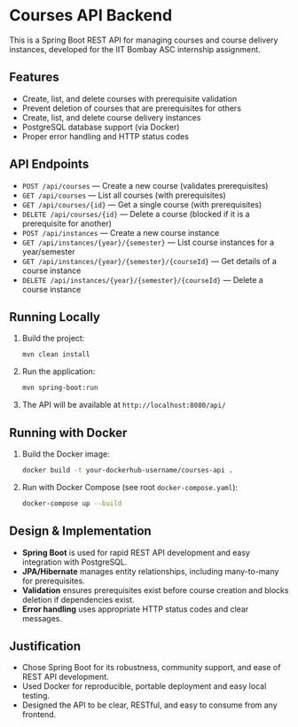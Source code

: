 # Courses API Backend

This is a Spring Boot REST API for managing courses and course delivery instances, developed for the IIT Bombay ASC internship assignment.

## Features

- Create, list, and delete courses with prerequisite validation
- Prevent deletion of courses that are prerequisites for others
- Create, list, and delete course delivery instances
- PostgreSQL database support (via Docker)
- Proper error handling and HTTP status codes

## API Endpoints

- `POST /api/courses` — Create a new course (validates prerequisites)
- `GET /api/courses` — List all courses (with prerequisites)
- `GET /api/courses/{id}` — Get a single course (with prerequisites)
- `DELETE /api/courses/{id}` — Delete a course (blocked if it is a prerequisite for another)
- `POST /api/instances` — Create a new course instance
- `GET /api/instances/{year}/{semester}` — List course instances for a year/semester
- `GET /api/instances/{year}/{semester}/{courseId}` — Get details of a course instance
- `DELETE /api/instances/{year}/{semester}/{courseId}` — Delete a course instance

## Running Locally

1. Build the project:
   ```sh
   mvn clean install
   ```
2. Run the application:
   ```sh
   mvn spring-boot:run
   ```
3. The API will be available at `http://localhost:8080/api/`

## Running with Docker

1. Build the Docker image:
   ```sh
   docker build -t your-dockerhub-username/courses-api .
   ```
2. Run with Docker Compose (see root `docker-compose.yaml`):
   ```sh
   docker-compose up --build
   ```

## Design & Implementation

- **Spring Boot** is used for rapid REST API development and easy integration with PostgreSQL.
- **JPA/Hibernate** manages entity relationships, including many-to-many for prerequisites.
- **Validation** ensures prerequisites exist before course creation and blocks deletion if dependencies exist.
- **Error handling** uses appropriate HTTP status codes and clear messages.

## Justification

- Chose Spring Boot for its robustness, community support, and ease of REST API development.
- Used Docker for reproducible, portable deployment and easy local testing.
- Designed the API to be clear, RESTful, and easy to consume from any frontend.
